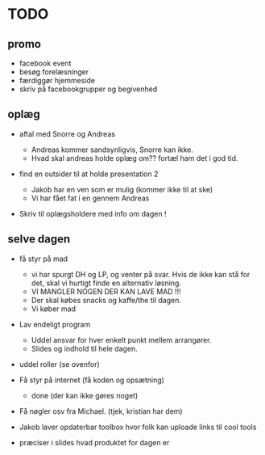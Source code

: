 # TODO

## promo
- facebook event
- besøg forelæsninger
- færdiggør hjemmeside
- skriv på facebookgrupper og begivenhed

## oplæg
- aftal med Snorre og Andreas
  - Andreas kommer sandsynligvis, Snorre kan ikke.
  - Hvad skal andreas holde oplæg om?? fortæl ham det i god tid.


- find en outsider til at holde presentation 2
  - Jakob har en ven som er mulig (kommer ikke til at ske)
  - Vi har fået fat i en gennem Andreas


- Skriv til oplægsholdere med info om dagen !


## selve dagen
- få styr på mad
    - vi har spurgt DH og LP, og venter på svar. Hvis de ikke kan stå for det, skal vi hurtigt finde en alternativ løsning.
    - VI MANGLER NOGEN DER KAN LAVE MAD !!!
    - Der skal købes snacks og kaffe/the til dagen.
    - Vi køber mad


- Lav endeligt program
    - Uddel ansvar for hver enkelt punkt mellem arrangører.
    - Slides og indhold til hele dagen.

- uddel roller (se ovenfor)

- Få styr på internet (få koden og opsætning)
    - done (der kan ikke gøres noget)

- Få nøgler osv fra Michael. (tjek, kristian har dem)

- Jakob laver opdaterbar toolbox hvor folk kan uploade links til cool tools


- præciser i slides hvad produktet for dagen er
